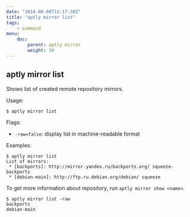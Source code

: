 ```yaml
---
date: "2014-08-08T11:17:38Z"
title: "aptly mirror list"
tags:
    - command
menu:
    doc:
        parent: aptly mirror
        weight: 30
---
```


aptly mirror list
-----------------

Shows list of created remote repository mirrors.

Usage:

    $ aptly mirror list

Flags:

-   `-raw=false`: display list in machine-readable format

Examples:

    $ aptly mirror list
    List of mirrors:
     * [backports]: http://mirror.yandex.ru/backports.org/ squeeze-backports
     * [debian-main]: http://ftp.ru.debian.org/debian/ squeeze

To get more information about repository, run `aptly mirror show <name>`.

    $ aptly mirror list -raw
    backports
    debian-main

